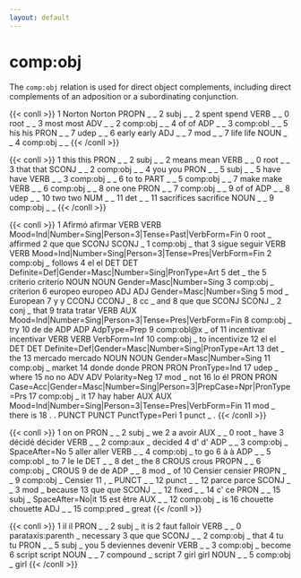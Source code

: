 ```yaml
---
layout: default
---
```


# **comp:obj**
The `comp:obj` relation is used for direct object complements, including direct complements of an adposition or a subordinating conjunction.

{{< conll >}}
1	Norton	Norton	PROPN	_	_	2	subj	_	_
2	spent	spend	VERB	_	_	0	root	_	_
3	most	most	ADV	_	_	2	comp:obj	_	_
4	of	of	ADP	_	_	3	comp:obl	_	_
5	his	his	PRON	_	_	7	udep	_	_
6	early	early	ADJ	_	_	7	mod	_	_
7	life	life	NOUN	_	_	4	comp:obj	_	_
{{< /conll >}}

{{< conll >}}
1	this	this	PRON	_	_	2	subj	_	_
2	means	mean	VERB	_	_	0	root	_	_
3	that	that	SCONJ	_	_	2	comp:obj	_	_
4	you	you	PRON	_	_	5	subj	_	_
5	have	have	VERB	_	_	3	comp:obj	_	_
6	to	to	PART	_	_	5	comp:obj	_	_
7	make	make	VERB	_	_	6	comp:obj	_	_
8	one	one	PRON	_	_	7	comp:obj	_	_
9	of	of	ADP	_	_	8	udep	_	_
10	two	two	NUM	_	_	11	det	_	_
11	sacrifices	sacrifice	NOUN	_	_	9	comp:obj	_	_
{{< /conll >}}

{{< conll >}}
1	Afirmó	afirmar	VERB	VERB	Mood=Ind|Number=Sing|Person=3|Tense=Past|VerbForm=Fin	0	root	_	affirmed
2	que	que	SCONJ	SCONJ	_	1	comp:obj	_	that
3	sigue	seguir	VERB	VERB	Mood=Ind|Number=Sing|Person=3|Tense=Pres|VerbForm=Fin	2	comp:obj	_	follows
4	el	el	DET	DET	Definite=Def|Gender=Masc|Number=Sing|PronType=Art	5	det	_	the
5	criterio	criterio	NOUN	NOUN	Gender=Masc|Number=Sing	3	comp:obj	_	criterion
6	europeo	europeo	ADJ	ADJ	Gender=Masc|Number=Sing	5	mod	_	European
7	y	y	CCONJ	CCONJ	_	8	cc	_	and
8	que	que	SCONJ	SCONJ	_	2	conj	_	that
9	trata	tratar	VERB	AUX	Mood=Ind|Number=Sing|Person=3|Tense=Pres|VerbForm=Fin	8	comp:obj	_	try
10	de	de	ADP	ADP	AdpType=Prep	9	comp:obl@x	_	of
11	incentivar	incentivar	VERB	VERB	VerbForm=Inf	10	comp:obj	_	to incentivize
12	el	el	DET	DET	Definite=Def|Gender=Masc|Number=Sing|PronType=Art	13	det	_	the
13	mercado	mercado	NOUN	NOUN	Gender=Masc|Number=Sing	11	comp:obj	_	market
14	donde	donde	PRON	PRON	PronType=Ind	17	udep	_	where
15	no	no	ADV	ADV	Polarity=Neg	17	mod	_	not
16	lo	él	PRON	PRON	Case=Acc|Gender=Masc|Number=Sing|Person=3|PrepCase=Npr|PronType=Prs	17	comp:obj	_	it
17	hay	haber	AUX	AUX	Mood=Ind|Number=Sing|Person=3|Tense=Pres|VerbForm=Fin	11	mod	_	there is
18	.	.	PUNCT	PUNCT	PunctType=Peri	1	punct	_	.
{{< /conll >}}


{{< conll >}}
1	on	on	PRON	_	_	2	subj	_	we
2	a	avoir	AUX	_	_	0	root	_	have
3	décidé	décider	VERB	_	_	2	comp:aux	_	decided
4	d'	d'	ADP	_	_	3	comp:obj	_	SpaceAfter=No
5	aller	aller	VERB	_	_	4	comp:obj	_	to go
6	à	à	ADP	_	_	5	comp:obl	_	to
7	le	le	DET	_	_	8	det	_	the
8	CROUS	crous	PROPN	_	_	6	comp:obj	_	CROUS
9	de	de	ADP	_	_	8	mod	_	of
10	Censier	censier	PROPN	_	_	9	comp:obj	_	Censier
11	,	_	PUNCT	_	_	12	punct	_	_
12	parce	parce	SCONJ	_	_	3	mod	_	because
13	que	que	SCONJ	_	_	12	fixed	_	_
14	c'	ce	PRON	_	_	15	subj	_	SpaceAfter=No|it
15	est	être	AUX	_	_	12	comp:obj	_	is
16	chouette	chouette	ADJ	_	_	15	comp:pred	_	great
{{< /conll >}}


{{< conll >}}
1	il	il	PRON	_	_	2	subj	_	it is
2	faut	falloir	VERB	_	_	0	parataxis:parenth	_	necessary
3	que	que	SCONJ	_	_	2	comp:obj	_	that
4	tu	tu	PRON	_	_	5	subj	_	you
5	deviennes	devenir	VERB	_	_	3	comp:obj	_	become
6	script	script	NOUN	_	_	7	compound	_	script
7	girl	girl	NOUN	_	_	5	comp:obj	_	girl
{{< /conll >}}
